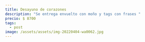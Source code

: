 ```yaml
---
title: Desayuno de corazones
description: "Se entrega envuelto con moño y tags con frases "
precio: $ 8700
tags:
  - post
image: /assets/assets/img-20220404-wa0062.jpg
---
```

